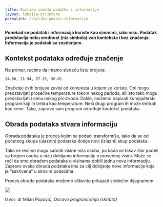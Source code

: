 ```yaml
---
title: Razlika između podatka i informacije
layout: lekcija-strukture
permalink: /razlika-podaci-informacije
---
```


**Ponekad se podatak i informacija koriste kao sinonimi, iako nisu. Podatak predstavlja neku vrednost (niz simbola) van konteksta i bez značenja. Informacija je podatak sa značenjem.**

## Kontekst podataka određuje značenje

Na primer, recimo da imamo sledeću listu brojeva:
```
24.56, 21.94, 27.23, 30.61
```
Značenje ovih brojeva zavisi od konteksta u kojem se koriste. Oni mogu predstavljati prosečne temperature tokom nekog perioda, ali isto tako mogu predstavljati i cenu nekog proizvoda. Dakle, možemo napisati kompjuterski program koji ih tretira kao temperature. Neki drugi program ih može tretirati kao cene. Tako, zapravo sam program određuje kontekst podataka.

## Obrada podataka stvara informaciju

Obrada podataka je proces kojim se podaci transformišu, tako da se od početnog skupa (ulaznih) podataka dobije novi (izlazni) skup podataka.

Tako se recimo mogu sabrati visine niza osoba, pa kada se takav zbir podeli sa brojem osoba u nizu dobijamo informaciju o prosečnoj visini. Može se reći da smo obradom podataka o visinama dobili jednu novu informaciju. Zapravo svaka obrada podataka ima za cilj dobijanje nove informacije koja je “sakrivena” u sirovim podacima.

Proces obrade podataka možemo slikovito prikazati sledećim dijagramom:

![](/images/koncepti/podaci/obrada-podataka.png)

Izvor: dr Milan Popović, *Osnove programiranja (skripta)*
